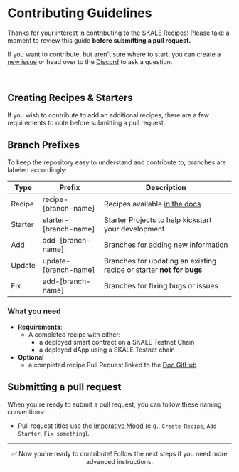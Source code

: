 # Contributing Guidelines

Thanks for your interest in contributing to the SKALE Recipes! Please take a moment to review this guide **before submitting a pull request.**

If you want to contribute, but aren't sure where to start, you can create a [new issue](https://github.com/skalenetwork/recipes/issues) or head over to the [Discord](https://skale.chat) to ask a question.

<br>

## Creating Recipes & Starters

If you wish to contribute to add an additional recipes, there are a few requirements to note before submitting a pull request.

## Branch Prefixes

To keep the repository easy to understand and contribute to, branches are labeled accordingly:

| Type      | Prefix                | Description                                                           | 
| --------- | -------------------   | -------------------------------------------------------------------   |
| Recipe    | recipe-[branch-name]  | Recipes available [in the docs](https://docs.skale.network/recipes)   | 
| Starter   | starter-[branch-name] | Starter Projects to help kickstart your development                   |
| Add       | add-[branch-name]     | Branches for adding new information                                   |
| Update    | update-[branch-name]  | Branches for updating an existing recipe or starter **not for bugs**  |
| Fix       | add-[branch-name]     | Branches for fixing bugs or issues  


### What you need

- **Requirements**:
  - A completed recipe with either:
    - a deployed smart contract on a SKALE Testnet Chain
    - a deployed dApp using a SKALE Testnet chain
- **Optional**
  - a completed recipe Pull Request linked to the [Doc GitHub](https://github.com/skalenetwork/docs.skale/network)

## Submitting a pull request

When you're ready to submit a pull request, you can follow these naming conventions:

- Pull request titles use the [Imperative Mood](https://en.wikipedia.org/wiki/Imperative_mood) (e.g., `Create Recipe`, `Add Starter`, `Fix something`).

---
<div align="center">
  ✅ Now you're ready to contribute! Follow the next steps if you need more advanced instructions.
</div>